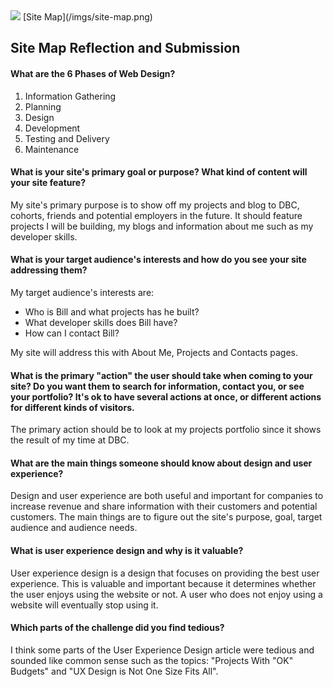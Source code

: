 <img src="/imgs/site-map.png">
[Site Map](/imgs/site-map.png)

## Site Map Reflection and Submission

#### What are the 6 Phases of Web Design?
1. Information Gathering
2. Planning
3. Design
4. Development
5. Testing and Delivery
6. Maintenance

#### What is your site's primary goal or purpose? What kind of content will your site feature?
My site's primary purpose is to show off my projects and blog to DBC, cohorts, friends and potential employers in the future.
It should feature projects I will be building, my blogs and information about me such as my developer skills.

#### What is your target audience's interests and how do you see your site addressing them?
My target audience's interests are:
* Who is Bill and what projects has he built?
* What developer skills does Bill have?
* How can I contact Bill?

My site will address this with About Me, Projects and Contacts pages. 

#### What is the primary "action" the user should take when coming to your site? Do you want them to search for information, contact you, or see your portfolio? It's ok to have several actions at once, or different actions for different kinds of visitors.

The primary action should be to look at my projects portfolio since it shows the result of my time at DBC.

#### What are the main things someone should know about design and user experience?
Design and user experience are both useful and important for companies to increase revenue and share information with 
their customers and potential customers. The main things are to figure out the site's purpose, goal, target audience and audience needs. 

#### What is user experience design and why is it valuable? 
User experience design is a design that focuses on providing the best user experience. 
This is valuable and important because it determines whether the user enjoys using the website or not.
A user who does not enjoy using a website will eventually stop using it.   

#### Which parts of the challenge did you find tedious?
I think some parts of the User Experience Design article were tedious and sounded like common sense such as the topics: 
"Projects With "OK" Budgets" and "UX Design is Not One Size Fits All". 

